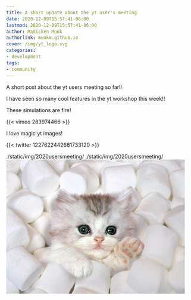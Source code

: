 ```yaml
--- 
title: A short update about the yt user's meeting
date: 2020-12-09T15:57:41-06:00
lastmod: 2020-12-09T15:57:41-06:00
author: Madicken Munk
authorlink: munkm.github.io
cover: /img/yt_logo.svg
categories:
- development
tags:
- community
--- 
```



A short post about the yt users meeting so far!! 

<!--more-->

I have seen so many cool features in the yt workshop this week!!

These simulations are fire!

{{< vimeo 283974466 >}}

I love magic yt images! 

{{< twitter 1227622442681733120 >}}

./static/img/2020usersmeeting/
./static/img/2020usersmeeting/
![marshmallow](/img/2020usersmeeting/101785740-ba624180-3ac2-11eb-9b34-b116fb6ebc8d.jpg)





